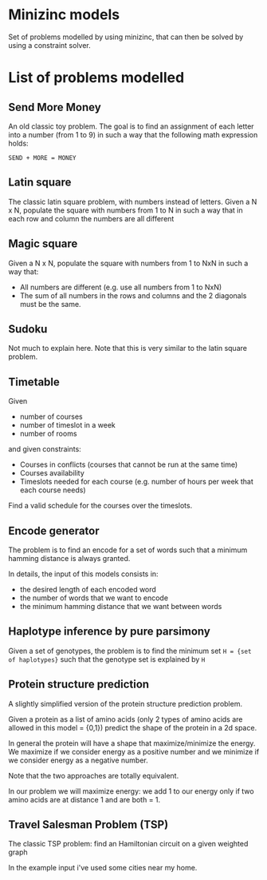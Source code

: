 # Minizinc models
Set of problems modelled by using minizinc, that can then be solved by using a constraint solver.

# List of problems modelled

## Send More Money
An old classic toy problem. The goal is to find an assignment of each letter into a number (from 1 to 9) in such a way that the following math expression holds:

`SEND + MORE = MONEY`

## Latin square
The classic latin square problem, with numbers instead of letters. Given a N x N, populate the square with numbers from 1 to N in such a way that in each row and column the numbers are all different

## Magic square
Given a N x N, populate the square with numbers from 1 to NxN in such a way that:
 - All numbers are different (e.g. use all numbers from 1 to NxN)
 - The sum of all numbers in the rows and columns and the 2 diagonals must be the same.

## Sudoku
Not much to explain here. Note that this is very similar to the latin square problem.

## Timetable
Given
 - number of courses
 - number of timeslot in a week
 - number of rooms

and given constraints:
 - Courses in conflicts (courses that cannot be run at the same time)
 - Courses availability
 - Timeslots needed for each course (e.g. number of hours per week that each course needs)

Find a valid schedule for the courses over the timeslots.

## Encode generator
The problem is to find an encode for a set of words such that a minimum hamming distance is always granted.

In details, the input of this models consists in:
 - the desired length of each encoded word
 - the number of words that we want to encode
 - the minimum hamming distance that we want between words

## Haplotype inference by pure parsimony
Given a set of genotypes, the problem is to find the minimum set `H = {set of haplotypes}` such that the genotype set is explained by `H`

## Protein structure prediction
A slightly simplified version of the protein structure prediction problem.

Given a protein as a list of amino acids (only 2 types of amino acids are allowed in this model = {0,1}) predict the shape of the protein in a 2d space.

In general the protein will have a shape that maximize/minimize the energy. We maximize if we consider energy as a positive number and we minimize if we consider energy as a negative number.

Note that the two approaches are totally equivalent.

In our problem we will maximize energy: we add 1 to our energy only if two amino acids are at distance 1 and are both = 1.

## Travel Salesman Problem (TSP)
The classic TSP problem: find an Hamiltonian circuit on a given weighted graph

In the example input i've used some cities near my home.
